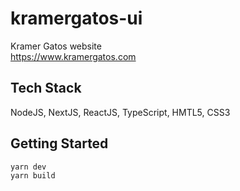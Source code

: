 # kramergatos-ui
Kramer Gatos website  
https://www.kramergatos.com

## Tech Stack
NodeJS, NextJS, ReactJS, TypeScript, HMTL5, CSS3

## Getting Started
```bash
yarn dev  
yarn build
```
